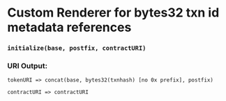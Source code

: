 # Custom Renderer for bytes32 txn id metadata references

### `initialize(base, postfix, contractURI)`

### URI Output:

`tokenURI => concat(base, bytes32(txnhash) [no 0x prefix], postfix)`

`contractURI => contractURI`

